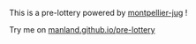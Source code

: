 This is a pre-lottery powered by [montpellier-jug](http://www.jug-montpellier.org/) !

Try me on [manland.github.io/pre-lottery](http://manland.github.io/pre-lottery/tests/tests.html)